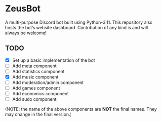 # ZeusBot

A multi-purpose Discord bot built using Python-3.11. This repository also hosts the bot’s website dashboard. Contribution of any kind is and will always be welcome!

## TODO

- [x]  Set up a basic implementation of the bot
- [ ]  Add meta component
- [ ]  Add statistics component
- [X]  Add music component
- [ ]  Add moderation/admin component
- [ ]  Add games component
- [ ]  Add economics component
- [ ]  Add sudo component

(NOTE: the name of the above components are **NOT** the final names. They may change in the final version.)
